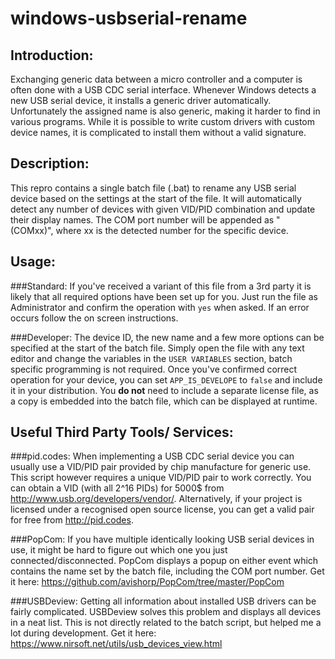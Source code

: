 # windows-usbserial-rename

## Introduction:
Exchanging generic data between a micro controller and a computer is often done with a USB CDC serial interface. Whenever Windows detects a new USB serial device, it installs a generic driver automatically. Unfortunately the assigned name is also generic, making it harder to find in various programs. While it is possible to write custom drivers with custom device names, it is complicated to install them without a valid signature.

## Description:
This repro contains a single batch file (.bat) to rename any USB serial device based on the settings at the start of the file. It will automatically detect any number of devices with given VID/PID combination and update their display names. The COM port number will be appended as " (COMxx)", where xx is the detected number for the specific device. 

## Usage:
###Standard:
If you've received a variant of this file from a 3rd party it is likely that all required options have been set up for you. Just run the file as Administrator and confirm the operation with `yes` when asked. If an error occurs follow the on screen instructions.

###Developer:
The device ID, the new name and a few more options can be specified at the start of the batch file. Simply open the file with any text editor and change the variables in the `USER VARIABLES` section, batch specific programming is not required. Once you've confirmed correct operation for your device, you can set `APP_IS_DEVELOPE` to `false` and include it in your distribution. You **do not** need to include a separate license file, as a copy is embedded into the batch file, which can be displayed at runtime.

## Useful Third Party Tools/ Services:
###pid.codes:
When implementing a USB CDC serial device you can usually use a VID/PID pair provided by chip manufacture for generic use. This script however requires a unique VID/PID pair to work correctly. You can obtain a VID (with all 2^16 PIDs) for 5000$ from http://www.usb.org/developers/vendor/. Alternatively, if your project is licensed under a recognised open source license, you can get a valid pair for free from http://pid.codes.

###PopCom:
If you have multiple identically looking USB serial devices in use, it might be hard to figure out which one you just connected/disconnected. PopCom displays a popup on either event which contains the name set by the batch file, including the COM port number. Get it here: https://github.com/avishorp/PopCom/tree/master/PopCom

###USBDeview:
Getting all information about installed USB drivers can be fairly complicated. USBDeview solves this problem and displays all devices in a neat list. This is not directly related to the batch script, but helped me a lot during development. Get it here: https://www.nirsoft.net/utils/usb_devices_view.html
